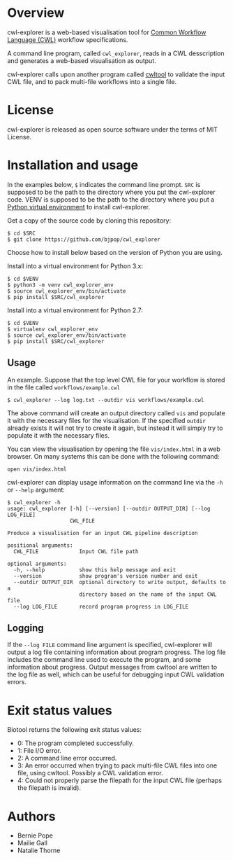 # Overview 

cwl-explorer is a web-based visualisation tool for [Common Workflow Language (CWL)](http://www.commonwl.org/) workflow specifications.

A command line program, called `cwl_explorer`, reads in a CWL desscription and generates a web-based visualisation as output.

cwl-explorer calls upon another program called [cwltool](https://github.com/common-workflow-language/cwltool) to validate the input CWL file, and to pack multi-file workflows into a single file.

# License

cwl-explorer is released as open source software under the terms of MIT License.

# Installation and usage 

In the examples below, `$` indicates the command line prompt. `SRC` is supposed to be the path to the directory where you put the cwl-explorer code. VENV is supposed to be the path to the directory where you put a [Python virtual environment]() to install cwl-explorer.

Get a copy of the source code by cloning this repository:
```
$ cd $SRC
$ git clone https://github.com/bjpop/cwl_explorer 
```

Choose how to install below based on the version of Python you are using.

Install into a virtual environment for Python 3.x:
```
$ cd $VENV
$ python3 -m venv cwl_explorer_env
$ source cwl_explorer_env/bin/activate
$ pip install $SRC/cwl_explorer
```

Install into a virtual environment for Python 2.7:
```
$ cd $VENV
$ virtualenv cwl_explorer_env
$ source cwl_explorer_env/bin/activate
$ pip install $SRC/cwl_explorer
```

## Usage 

An example. Suppose that the top level CWL file for your workflow is stored in the file called `workflows/example.cwl`
```
$ cwl_explorer --log log.txt --outdir vis workflows/example.cwl 
```
The above command will create an output directory called `vis` and populate it with the necessary files for the visualisation. If the specified `outdir` already exists it will not try to create it again, but instead it will simply try to populate it with the necessary files.

You can view the visualisation by opening the file `vis/index.html` in a web browser. On many systems this can be done with the following command:

```
open vis/index.html
```

cwl-explorer can display usage information on the command line via the `-h` or `--help` argument:

```
$ cwl_explorer -h 
usage: cwl_explorer [-h] [--version] [--outdir OUTPUT_DIR] [--log LOG_FILE]
                    CWL_FILE

Produce a visualisation for an input CWL pipeline description

positional arguments:
  CWL_FILE             Input CWL file path

optional arguments:
  -h, --help           show this help message and exit
  --version            show program's version number and exit
  --outdir OUTPUT_DIR  optional directory to write output, defaults to a
                       directory based on the name of the input CWL file
  --log LOG_FILE       record program progress in LOG_FILE

```


## Logging

If the ``--log FILE`` command line argument is specified, cwl-explorer will output a log file containing information about program progress. The log file includes the command line used to execute the program, and some information about progress. Output messages from cwltool are written to the log file as well, which can be useful for debugging input CWL validation errors.

# Exit status values

Biotool returns the following exit status values:

* 0: The program completed successfully.
* 1: File I/O error. 
* 2: A command line error occurred. 
* 3: An error occurred when trying to pack multi-file CWL files into one file, using cwltool. Possibly a CWL validation error. 
* 4: Could not properly parse the filepath for the input CWL file (perhaps the filepath is invalid).

# Authors

* Bernie Pope 
* Mailie Gall 
* Natalie Thorne 
